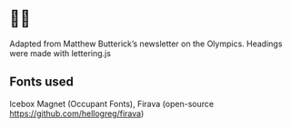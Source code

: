 # 🏊‍♂️
Adapted from Matthew Butterick’s newsletter on the Olympics. Headings were made with lettering.js
## Fonts used
Icebox Magnet (Occupant Fonts), Firava (open-source https://github.com/hellogreg/firava)
